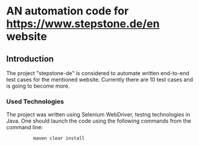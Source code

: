 # AN automation code for https://www.stepstone.de/en website

## Introduction 
The project "stepstone-de" is considered to automate written end-to-end test cases for the mentioned website. Currently there are 10 test cases and is going to become more. 

###  Used Technologies 

The project was written using Selenium WebDriver, testng technologies in Java. 
One should launch the code using the following commands from the command line:
    
              maven clear install 
              
              
